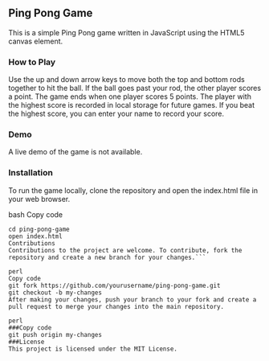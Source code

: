 ## Ping Pong Game
This is a simple Ping Pong game written in JavaScript using the HTML5 canvas element.

### How to Play
Use the up and down arrow keys to move both the top and bottom rods together to hit the ball.
If the ball goes past your rod, the other player scores a point.
The game ends when one player scores 5 points.
The player with the highest score is recorded in local storage for future games.
If you beat the highest score, you can enter your name to record your score.
### Demo
A live demo of the game is not available.

### Installation
To run the game locally, clone the repository and open the index.html file in your web browser.

bash
Copy code
```git clone https://github.com/yourusername/ping-pong-game.git
cd ping-pong-game
open index.html
Contributions
Contributions to the project are welcome. To contribute, fork the repository and create a new branch for your changes.```

perl
Copy code
git fork https://github.com/yourusername/ping-pong-game.git
git checkout -b my-changes
After making your changes, push your branch to your fork and create a pull request to merge your changes into the main repository.

perl
###Copy code
git push origin my-changes
###License
This project is licensed under the MIT License.